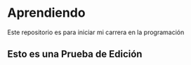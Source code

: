 # Aprendiendo
Este repositorio es para iniciar mi carrera en la programación
<h2> Esto es una Prueba de Edición </h2>
